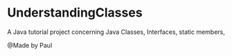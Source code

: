 # UnderstandingClasses

A Java tutorial project concerning Java Classes, Interfaces, static members,



@Made by Paul
